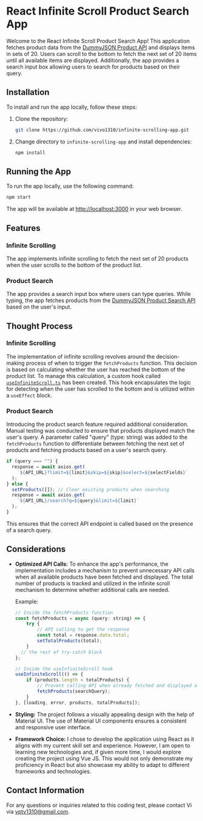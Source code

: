 # React Infinite Scroll Product Search App

Welcome to the React Infinite Scroll Product Search App! This application fetches product data from the [DummyJSON Product API](https://dummyjson.com/products) and displays items in sets of 20. Users can scroll to the bottom to fetch the next set of 20 items until all available items are displayed. Additionally, the app provides a search input box allowing users to search for products based on their query.

## Installation

To install and run the app locally, follow these steps:

1. Clone the repository:

   ```bash
   git clone https://github.com/vivo1310/infinite-scrolling-app.git
   ```

2. Change directory to `infinite-scrolling-app` and install dependencies:

   ```bash
   npm install
   ```

## Running the App

To run the app locally, use the following command:

```bash
npm start
```

The app will be available at [http://localhost:3000](http://localhost:3000) in your web browser.

## Features

### Infinite Scrolling

The app implements infinite scrolling to fetch the next set of 20 products when the user scrolls to the bottom of the product list.

### Product Search

The app provides a search input box where users can type queries. While typing, the app fetches products from the [DummyJSON Product Search API](https://dummyjson.com/products/search?q=phone) based on the user's input.

## Thought Process

### Infinite Scrolling

The implementation of infinite scrolling revolves around the decision-making process of when to trigger the `fetchProducts` function. This decision is based on calculating whether the user has reached the bottom of the product list. To manage this calculation, a custom hook called [`useInfiniteScroll.ts`](./src/hooks/useInfiniteScroll.ts)
 has been created. This hook encapsulates the logic for detecting when the user has scrolled to the bottom and is utilized within a `useEffect` block.

### Product Search

Introducing the product search feature required additional consideration. Manual testing was conducted to ensure that products displayed match the user's query. A parameter called "query" (type: string) was added to the `fetchProducts` function to differentiate between fetching the next set of products and fetching products based on a user's search query.

```javascript
if (query === "") {
  response = await axios.get(
    `${API_URL}?limit=${limit}&skip=${skip}&select=${selectFields}`
  );
} else {
  setProducts([]); // Clear existing products when searching
  response = await axios.get(
    `${API_URL}/search?q=${query}&limit=${limit}`
  );
}
```

This ensures that the correct API endpoint is called based on the presence of a search query.


## Considerations

- **Optimized API Calls:** To enhance the app's performance, the implementation includes a mechanism to prevent unnecessary API calls when all available products have been fetched and displayed. The total number of products is tracked and utilized in the infinite scroll mechanism to determine whether additional calls are needed.

    Example:

    ```javascript
    // Inside the fetchProducts function
    const fetchProducts = async (query: string) => {
        try {
            // API calling to get the response
            const total = response.data.total; 
            setTotalProducts(total);
        }
      // the rest of try-catch block
    };

    // Inside the useInfiniteScroll hook
    useInfiniteScroll(() => {
        if (products.length < totalProducts) {
            // Prevent calling API when already fetched and displayed all available products
            fetchProducts(searchQuery);
        }
    }, [loading, error, products, totalProducts]);
    ```

- **Styling:** The project follows a visually appealing design with the help of Material UI. The use of Material UI components ensures a consistent and responsive user interface. 

- **Framework Choice:** I chose to develop the application using React as it aligns with my current skill set and experience. However, I am open to learning new technologies and, if given more time, I would explore creating the project using Vue JS. This would not only demonstrate my proficiency in React but also showcase my ability to adapt to different frameworks and technologies.

## Contact Information

For any questions or inquiries related to this coding test, please contact Vi via vptv1310@gmail.com.
